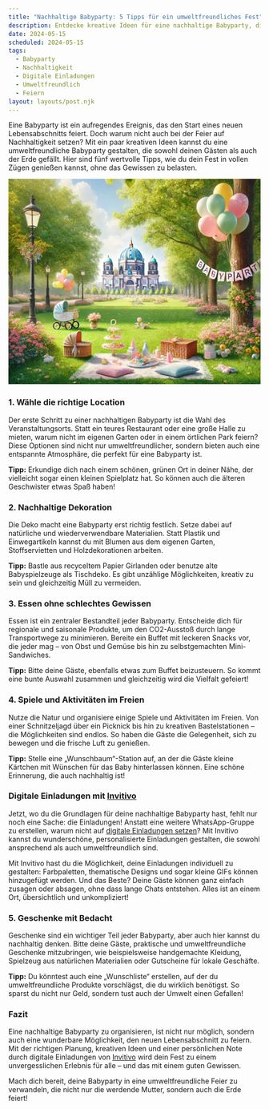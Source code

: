 ```yaml
---
title: "Nachhaltige Babyparty: 5 Tipps für ein umweltfreundliches Fest"
description: Entdecke kreative Ideen für eine nachhaltige Babyparty, die sowohl umweltfreundlich als auch unvergesslich ist – inklusive digitaler Einladungen für einen persönlichen Touch.
date: 2024-05-15
scheduled: 2024-05-15
tags:
  - Babyparty
  - Nachhaltigkeit
  - Digitale Einladungen
  - Umweltfreundlich
  - Feiern
layout: layouts/post.njk
---
```


Eine Babyparty ist ein aufregendes Ereignis, das den Start eines neuen Lebensabschnitts feiert. Doch warum nicht auch bei der Feier auf Nachhaltigkeit setzen? Mit ein paar kreativen Ideen kannst du eine umweltfreundliche Babyparty gestalten, die sowohl deinen Gästen als auch der Erde gefällt. Hier sind fünf wertvolle Tipps, wie du dein Fest in vollen Zügen genießen kannst, ohne das Gewissen zu belasten.

![Nachhaltige Babyparty](/img/picnic-park.webp)

### 1. **Wähle die richtige Location**

Der erste Schritt zu einer nachhaltigen Babyparty ist die Wahl des Veranstaltungsorts. Statt ein teures Restaurant oder eine große Halle zu mieten, warum nicht im eigenen Garten oder in einem örtlichen Park feiern? Diese Optionen sind nicht nur umweltfreundlicher, sondern bieten auch eine entspannte Atmosphäre, die perfekt für eine Babyparty ist.

**Tipp:** Erkundige dich nach einem schönen, grünen Ort in deiner Nähe, der vielleicht sogar einen kleinen Spielplatz hat. So können auch die älteren Geschwister etwas Spaß haben!

### 2. **Nachhaltige Dekoration**

Die Deko macht eine Babyparty erst richtig festlich. Setze dabei auf natürliche und wiederverwendbare Materialien. Statt Plastik und Einwegartikeln kannst du mit Blumen aus dem eigenen Garten, Stoffservietten und Holzdekorationen arbeiten.

**Tipp:** Bastle aus recyceltem Papier Girlanden oder benutze alte Babyspielzeuge als Tischdeko. Es gibt unzählige Möglichkeiten, kreativ zu sein und gleichzeitig Müll zu vermeiden.

### 3. **Essen ohne schlechtes Gewissen**

Essen ist ein zentraler Bestandteil jeder Babyparty. Entscheide dich für regionale und saisonale Produkte, um den CO2-Ausstoß durch lange Transportwege zu minimieren. Bereite ein Buffet mit leckeren Snacks vor, die jeder mag – von Obst und Gemüse bis hin zu selbstgemachten Mini-Sandwiches.

**Tipp:** Bitte deine Gäste, ebenfalls etwas zum Buffet beizusteuern. So kommt eine bunte Auswahl zusammen und gleichzeitig wird die Vielfalt gefeiert!

### 4. **Spiele und Aktivitäten im Freien**

Nutze die Natur und organisiere einige Spiele und Aktivitäten im Freien. Von einer Schnitzeljagd über ein Picknick bis hin zu kreativen Bastelstationen – die Möglichkeiten sind endlos. So haben die Gäste die Gelegenheit, sich zu bewegen und die frische Luft zu genießen.

**Tipp:** Stelle eine „Wunschbaum“-Station auf, an der die Gäste kleine Kärtchen mit Wünschen für das Baby hinterlassen können. Eine schöne Erinnerung, die auch nachhaltig ist!

### **Digitale Einladungen mit [Invitivo](https://invitivo.com/create)**

Jetzt, wo du die Grundlagen für deine nachhaltige Babyparty hast, fehlt nur noch eine Sache: die Einladungen! Anstatt eine weitere WhatsApp-Gruppe zu erstellen, warum nicht auf [digitale Einladungen setzen](https://invitivo.com/)? Mit Invitivo kannst du wunderschöne, personalisierte Einladungen gestalten, die sowohl ansprechend als auch umweltfreundlich sind.

Mit Invitivo hast du die Möglichkeit, deine Einladungen individuell zu gestalten: Farbpaletten, thematische Designs und sogar kleine GIFs können hinzugefügt werden. Und das Beste? Deine Gäste können ganz einfach zusagen oder absagen, ohne dass lange Chats entstehen. Alles ist an einem Ort, übersichtlich und unkompliziert!

### 5. **Geschenke mit Bedacht**

Geschenke sind ein wichtiger Teil jeder Babyparty, aber auch hier kannst du nachhaltig denken. Bitte deine Gäste, praktische und umweltfreundliche Geschenke mitzubringen, wie beispielsweise handgemachte Kleidung, Spielzeug aus natürlichen Materialien oder Gutscheine für lokale Geschäfte.

**Tipp:** Du könntest auch eine „Wunschliste“ erstellen, auf der du umweltfreundliche Produkte vorschlägst, die du wirklich benötigst. So sparst du nicht nur Geld, sondern tust auch der Umwelt einen Gefallen!

### **Fazit**

Eine nachhaltige Babyparty zu organisieren, ist nicht nur möglich, sondern auch eine wunderbare Möglichkeit, den neuen Lebensabschnitt zu feiern. Mit der richtigen Planung, kreativen Ideen und einer persönlichen Note durch digitale Einladungen von [Invitivo](https://invitivo.com) wird dein Fest zu einem unvergesslichen Erlebnis für alle – und das mit einem guten Gewissen.

Mach dich bereit, deine Babyparty in eine umweltfreundliche Feier zu verwandeln, die nicht nur die werdende Mutter, sondern auch die Erde feiert!
